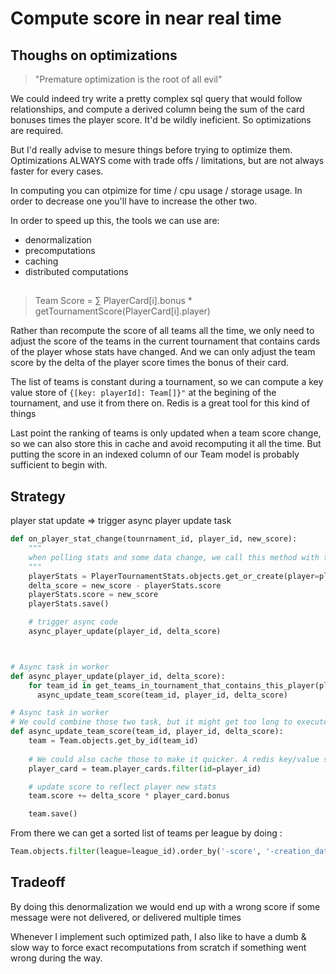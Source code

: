 # Compute score in near real time


## Thoughs on optimizations

> "Premature optimization is the root of all evil"

We could indeed try write a pretty complex sql query that would follow relationships, 
and compute a derived column being the sum of the card bonuses times the player score. 
It'd be wildly ineficient. So optimizations are required.

But I'd really advise to mesure things before trying to optimize them. Optimizations 
ALWAYS come with trade offs / limitations, but are not always faster for every cases.

In computing you can otpimize for time / cpu usage / storage usage. 
In order to decrease one you'll have to increase the other two.

In order to speed up this, the tools we can use are:
- denormalization
- precomputations
- caching
- distributed computations

## 

> Team Score = ∑ PlayerCard[i].bonus * getTournamentScore(PlayerCard[i].player)


Rather than recompute the score of all teams all the time, we only need to adjust the score of the teams in the current tournament that contains cards of the player whose stats have changed.
And we can only adjust the team score by the delta of the player score times the bonus of their card.

The list of teams is constant during a tournament, so we can compute a key value store of 
`{[key: playerId]: Team[]}"` at the begining of the tournament, and use it from there on.
Redis is a great tool for this kind of things

Last point the ranking of teams is only updated when a team score change, so we can also
store this in cache and avoid recomputing it all the time. But putting the score in an
indexed column of our Team model is probably sufficient to begin with.

## Strategy

player stat update => trigger async player update task

```python
def on_player_stat_change(tounrnament_id, player_id, new_score):
    """
    when polling stats and some data change, we call this method with the new score for the player
    """
    playerStats = PlayerTournamentStats.objects.get_or_create(player=player_id, tournament=tounrnament_id)
    delta_score = new_score - playerStats.score
    playerStats.score = new_score
    playerStats.save()

    # trigger async code
    async_player_update(player_id, delta_score)



# Async task in worker
def async_player_update(player_id, delta_score):
    for team_id in get_teams_in_tournament_that_contains_this_player(player_id):
      async_update_team_score(team_id, player_id, delta_score)

# Async task in worker
# We could combine those two task, but it might get too long to execute. I'd rather have multiple small ones
def async_update_team_score(team_id, player_id, delta_score):
    team = Team.objects.get_by_id(team_id)
    
    # We could also cache those to make it quicker. A redis key/value store could do wonder there
    player_card = team.player_cards.filter(id=player_id)

    # update score to reflect player new stats
    team.score += delta_score * player_card.bonus

    team.save()
```

From there we can get a sorted list of teams per league by doing :

```python
Team.objects.filter(league=league_id).order_by('-score', '-creation_date')
```

## Tradeoff

By doing this denormalization we would end up with a wrong score if some message were 
not delivered, or delivered multiple times

Whenever I implement such optimized path, I also like to have a dumb & slow way to force 
exact recomputations from scratch if something went wrong during the way.